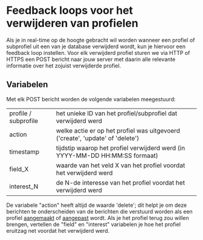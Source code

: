 # Feedback loops voor het verwijderen van profielen

Als je in real-time op de hoogte gebracht wil worden wanneer een
profiel of subprofiel uit een van je database verwijderd wordt,
kun je hiervoor een feedback loop instellen.
Voor elk verwijderd profiel sturen we via HTTP of HTTPS een POST bericht naar jouw
server met daarin alle relevante informatie over het zojuist verwijderde profiel.

## Variabelen

Met elk POST bericht worden de volgende variabelen meegestuurd:

<table>
    <tr>
        <td>profile / subprofile</td>
        <td>het unieke ID van het profiel/subprofiel dat verwijderd werd</td>
    </tr>
    <tr>
        <td>action</td>
        <td>welke actie er op het profiel was uitgevoerd ('create', 'update' of 'delete')</td>
    </tr>
    <tr>
        <td>timestamp</td>
        <td>tijdstip waarop het profiel verwijderd werd (in YYYY-MM-DD HH:MM:SS formaat)</td>
    </tr>
    <tr>
        <td>field_X</td>
        <td>waarde van het veld X van het profiel voordat het verwijderd werd</td>
    </tr>
    <tr>
        <td>interest_N</td>
        <td>de N-de interesse van het profiel voordat het verwijderd werd</td>
    </tr>
</table>

De variabele "action" heeft altijd de waarde 'delete'; dit helpt je om deze
berichten te onderscheiden van de berichten die verstuurd worden als een
profiel [aangemaakt](feedback-creates) of [aangepast](feedback-updates) wordt.
Als je het profiel terug zou willen brengen, vertellen de "field" en "interest" variabelen
je hoe het profiel eruitzag net voordat het verwijderd werd.